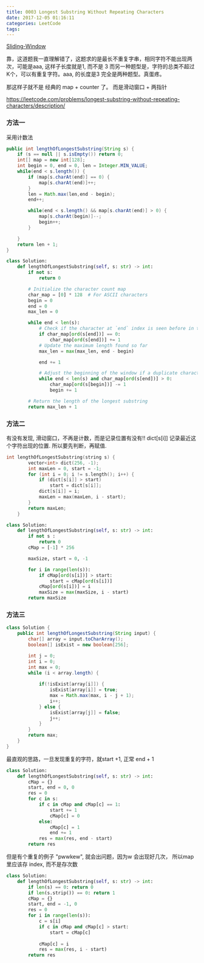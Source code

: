 ```yaml
---
title: 0003 Longest Substring Without Repeating Characters
date: 2017-12-05 01:16:11
categories: LeetCode
tags:
---
```


[Sliding-Window](http://www.wayne.ink/2017/11/05/LeetCode/LeetCode-Sliding-Window/)

靠，这道题我一直理解错了，这题求的是最长不重复字串，相同字符不能出现两次，可能是aaa, 这样子长度就是1, 而不是 3
而另一种题型是，字符的总类不超过K个，可以有重复字符。aaa, 的长度是3 完全是两种题型。真蛋疼。


那这样子就不是 经典的 map + counter 了。
而是滑动窗口 + 两指针

https://leetcode.com/problems/longest-substring-without-repeating-characters/description/

### 方法一
采用计数法
```java
public int lengthOfLongestSubstring(String s) {
    if (s == null || s.isEmpty()) return 0;
    int[] map = new int[128];
    int begin = 0, end = 0, len = Integer.MIN_VALUE;
    while(end < s.length()) {
        if (map[s.charAt(end)] == 0) {
            map[s.charAt(end)]++;
        }
        len = Math.max(len,end - begin);
        end++;

        while(end < s.length() && map[s.charAt(end)] > 0) {
            map[s.charAt(begin)]--;
            begin++;
        }

    }
    return len + 1;
}
```

```python
class Solution:
    def lengthOfLongestSubstring(self, s: str) -> int:
        if not s:
            return 0

        # Initialize the character count map
        char_map = [0] * 128  # For ASCII characters
        begin = 0
        end = 0
        max_len = 0

        while end < len(s):
            # Check if the character at `end` index is seen before in the current window
            if char_map[ord(s[end])] == 0:
                char_map[ord(s[end])] += 1
            # Update the maximum length found so far
            max_len = max(max_len, end - begin)

            end += 1

            # Adjust the beginning of the window if a duplicate character is found
            while end < len(s) and char_map[ord(s[end])] > 0:
                char_map[ord(s[begin])] -= 1
                begin += 1

        # Return the length of the longest substring
        return max_len + 1
```


### 方法二
有没有发现, 滑动窗口，不再是计数，而是记录位置有没有!! dict[s[i]] 记录最近这个字符出现的位置. 所以要先判断，再赋值.
```cpp
int lengthOfLongestSubstring(string s) {
        vector<int> dict(256, -1);
        int maxLen = 0, start = -1;
        for (int i = 0; i != s.length(); i++) {
            if (dict[s[i]] > start)
                start = dict[s[i]];
            dict[s[i]] = i;
            maxLen = max(maxLen, i - start);
        }
        return maxLen;
    }
```

```python
class Solution:
    def lengthOfLongestSubstring(self, s: str) -> int:
        if not s :
            return 0
        cMap = [-1] * 256

        maxSize, start = 0, -1

        for i in range(len(s)):
            if cMap[ord(s[i])] > start:
                start = cMap[ord(s[i])]
            cMap[ord(s[i])] = i
            maxSize = max(maxSize, i - start)
        return maxSize

```

### 方法三
```java
class Solution {
    public int lengthOfLongestSubstring(String input) {
        char[] array = input.toCharArray();
        boolean[] isExist = new boolean[256];

        int j = 0;
        int i = 0;
        int max = 0;
        while (i < array.length) {
            
            if(!isExist[array[i]]) {
                isExist[array[i]] = true;
                max = Math.max(max, i - j + 1);
                i++;
            } else {
                isExist[array[j]] = false;
                j++;
            }
        }
        return max;
    }
}
```

最直观的思路，一旦发现重复的字符，就start +1, 正常 end + 1
```python
class Solution:
    def lengthOfLongestSubstring(self, s: str) -> int:
        cMap = {}
        start, end = 0, 0 
        res = 0
        for c in s:
            if c in cMap and cMap[c] == 1:
                start += 1
                cMap[c] = 0
            else:
                cMap[c] = 1
                end += 1
            res = max(res, end - start)
        return res
```

但是有个重复的例子 "pwwkew", 就会出问题，因为w 会出现好几次，
所以map 里应该存 index, 而不是存次数

```python
class Solution:
    def lengthOfLongestSubstring(self, s: str) -> int:
        if len(s) == 0: return 0
        if len(s.strip()) == 0: return 1
        cMap = {}
        start, end = -1, 0 
        res = 0
        for i in range(len(s)):
            c = s[i]
            if c in cMap and cMap[c] > start:
                start = cMap[c]
                
            cMap[c] = i 
            res = max(res, i - start)
        return res
```
